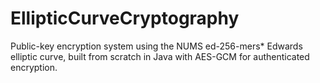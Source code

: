# EllipticCurveCryptography
Public-key encryption system using the NUMS ed-256-mers* Edwards elliptic curve, built from scratch in Java with AES-GCM for authenticated encryption.
